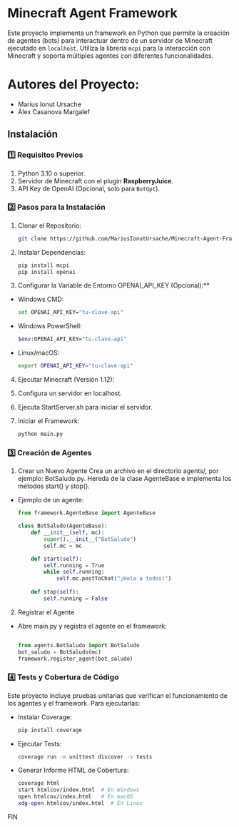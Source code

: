 # Minecraft Agent Framework

Este proyecto implementa un framework en Python que permite la creación de agentes (bots) para interactuar dentro de un servidor de Minecraft ejecutado en `localhost`. Utiliza la librería `mcpi` para la interacción con Minecraft y soporta múltiples agentes con diferentes funcionalidades.

# Autores del Proyecto:

- Marius Ionut Ursache
- Àlex Casanova Margalef

## Instalación

### 1️⃣ Requisitos Previos
1. Python 3.10 o superior.
2. Servidor de Minecraft con el plugin **RaspberryJuice**.
3. API Key de OpenAI (Opcional, solo para `BotGpt`).

### 2️⃣ Pasos para la Instalación
1. Clonar el Repositorio:
   ```bash
   git clone https://github.com/MariusIonutUrsache/Minecraft-Agent-Framework
   
2. Instalar Dependencias:

    ```bash
    pip install mcpi
    pip install openai

3. Configurar la Variable de Entorno OPENAI_API_KEY (Opcional):**

- Windows CMD:
    ```bash
    set OPENAI_API_KEY="tu-clave-api"
- Windows PowerShell:

    ```bash
    $env:OPENAI_API_KEY="tu-clave-api"
- Linux/macOS:
    ```bash
    export OPENAI_API_KEY="tu-clave-api"
    
4. Ejecutar Minecraft (Versión 1.12):

5. Configura un servidor en localhost.

6. Ejecuta StartServer.sh para iniciar el servidor.

7. Iniciar el Framework:
    ```bash
    python main.py

### 3️⃣ Creación de Agentes
1. Crear un Nuevo Agente
Crea un archivo en el directorio agents/, por ejemplo: BotSaludo.py.
Hereda de la clase AgenteBase e implementa los métodos start() y stop().
- Ejemplo de un agente:
    ```python
    from framework.AgenteBase import AgenteBase

    class BotSaludo(AgenteBase):
        def __init__(self, mc):
            super().__init__("BotSaludo")
            self.mc = mc

        def start(self):
            self.running = True
            while self.running:
                self.mc.postToChat("¡Hola a todos!")
        
        def stop(self):
            self.running = False

2. Registrar el Agente
- Abre main.py y registra el agente en el framework:

    ```python

    from agents.BotSaludo import BotSaludo
    bot_saludo = BotSaludo(mc)
    framework.register_agent(bot_saludo)

### 4️⃣ Tests y Cobertura de Código
Este proyecto incluye pruebas unitarias que verifican el funcionamiento de los agentes y el framework. Para ejecutarlas:

- Instalar Coverage:
    ```bash
    pip install coverage
- Ejecutar Tests:
    ```bash
    coverage run -m unittest discover -s tests
- Generar Informe HTML de Cobertura:
    ```bash
    coverage html
    start htmlcov/index.html  # En Windows
    open htmlcov/index.html   # En macOS
    xdg-open htmlcov/index.html  # En Linux

FIN